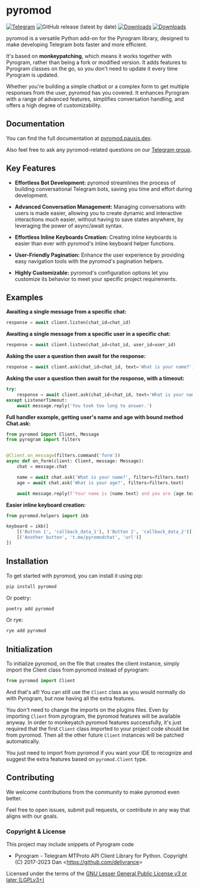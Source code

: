 # pyromod

[![Telegram](https://img.shields.io/badge/Telegram-2CA5E0?style=flat&logo=telegram&logoColor=white)](https://t.me/pyromodchat)
![GitHub release (latest by date)](https://img.shields.io/github/v/release/usernein/pyromod)
[![Downloads](https://static.pepy.tech/badge/pyromod)](https://pepy.tech/project/pyromod)
[![Downloads](https://static.pepy.tech/badge/pyromod/month)](https://pepy.tech/project/pyromod)

pyromod is a versatile Python add-on for the Pyrogram library, designed to make developing Telegram bots faster and more
efficient.

It's based on **monkeypatching**, which means it works together with Pyrogram, rather than being a fork or modified
version. It
adds features to Pyrogram classes on the go, so you don't need to update it every time Pyrogram is updated.

Whether you're building a simple chatbot or a complex form to get multiple responses from the user, pyromod has you
covered. It enhances Pyrogram with a range
of advanced features, simplifies conversation handling, and offers a high degree of customizability.

## Documentation

You can find the full documentation at [pyromod.pauxis.dev](https://pyromod.pauxis.dev).

Also feel free to ask any pyromod-related questions on our [Telegram group](https://t.me/pyromodchat).

## Key Features

- **Effortless Bot Development:** pyromod streamlines the process of building conversational Telegram bots, saving you
  time and effort
  during development.

- **Advanced Conversation Management:** Managing conversations with users is made easier, allowing you to create dynamic
  and interactive interactions much easier, without having to save states anywhere, by leveraging the power of
  async/await syntax.

- **Effortless Inline Keyboards Creation:** Creating inline keyboards is easier than ever with pyromod's inline keyboard
  helper functions.

- **User-Friendly Pagination:** Enhance the user experience by providing easy navigation tools with the pyromod's
  pagination
  helpers.

- **Highly Customizable:** pyromod's configuration options let you customize its behavior to meet your specific project
  requirements.

## Examples

**Awaiting a single message from a specific chat:**

```python
response = await client.listen(chat_id=chat_id)
```

**Awaiting a single message from a specific user in a specific chat:**

```python
response = await client.listen(chat_id=chat_id, user_id=user_id)
```

**Asking the user a question then await for the response:**

```python
response = await client.ask(chat_id=chat_id, text='What is your name?')
```

**Asking the user a question then await for the response, with a timeout:**

```python
try:
    response = await client.ask(chat_id=chat_id, text='What is your name?', timeout=10)
except ListenerTimeout:
    await message.reply('You took too long to answer.')
```

**Full handler example, getting user's name and age with bound method Chat.ask:**

```python
from pyromod import Client, Message
from pyrogram import filters


@Client.on_message(filters.command('form'))
async def on_form(client: Client, message: Message):
    chat = message.chat

    name = await chat.ask('What is your name?', filters=filters.text)
    age = await chat.ask('What is your age?', filters=filters.text)

    await message.reply(f'Your name is {name.text} and you are {age.text} years old.')
```

**Easier inline keyboard creation:**

```python
from pyromod.helpers import ikb

keyboard = ikb([
    [('Button 1', 'callback_data_1'), ('Button 2', 'callback_data_2')],
    [('Another button', 't.me/pyromodchat', 'url')]
])
```

## Installation

To get started with pyromod, you can install it using pip:

```bash
pip install pyromod
```

Or poetry:

```bash
poetry add pyromod
```

Or rye:

```bash
rye add pyromod
```

## Initialization

To initialize pyromod, on the file that creates the client instance, simply import the Client class from pyromod instead
of pyrogram:

```python
from pyromod import Client
```

And that's all! You can still use the `Client` class as you would normally do with Pyrogram, but now having all the
extra features.

You don't need to change the imports on the plugins files. Even by importing `Client` from pyrogram, the pyromod
features will be available anyway. In order to monkeyatch pyromod features successfully, it's just required that the
first `Client` class imported to your project code should be from pyromod. Then all the other future `Client` instances
will be patched automatically.

You just need to import from pyromod if you want your IDE to recognize and suggest
the extra features based on `pyromod.Client` type.

## Contributing

We welcome contributions from the community to make pyromod even better.

Feel free to open issues, submit pull requests,
or contribute in any way that aligns with our goals.

### Copyright & License

This project may include snippets of Pyrogram code

- Pyrogram - Telegram MTProto API Client Library for Python. Copyright (C) 2017-2023
  Dan <<https://github.com/delivrance>>

Licensed under the terms of the [GNU Lesser General Public License v3 or later (LGPLv3+)](COPYING.lesser)


